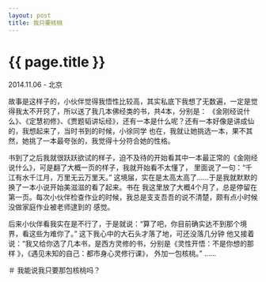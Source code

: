 ```yaml
---
layout: post
title: 我只要核桃
---
```


{{ page.title }}
================

<p class="meta"> 2014.11.06 - 北京</p>

故事是这样子的，小伙伴觉得我悟性比较高，其实私底下我想了无数遍，一定是觉得我太不开窍了，所以送了我几本佛经类的书，共4本，分别是：
《金刚经说什么》、《定慧初修》、《贾题韬讲坛经》，还有一本是什么呢？还有一本好像是讲成仙的，我想起来了，当时书到的时候，小徐同学
也在，我就让她挑选一本，果不其然，她挑了一本最夸张的，我觉得十分符合她的性格。

书到了之后我就很跃跃欲试的样子，迫不及待的开始看其中一本最正常的《金刚经说什么》，可是翻了大概一页的样子，我就开始看不太懂了，
里面说了一句：“千江有水千江月，万里无云万里天。” 这境届，实在是太高太高了……于是我就默默的换了一本小说开始美滋滋的看了起来。书在
我这里放了大概4个月了，总是停留在第一页。每次小伙伴检查作业的时候，我总是支支吾吾的说不清楚，颇有点小时候没做家庭作业被老师逮到的
感觉。

后来小伙伴看我实在是不行了，于是就说：“算了吧，你目前确实达不到那个境界，看这些为难你了。” 这下我心中的大石头才落了地，可还没落几分钟
他又接着说：“我又给你选了几本书，是西方灵修的书，分别是《灵性开悟：不是你想的那样 》，《遇见未知的自己：都市身心灵修行课》，
外加一包核桃。” ……

＃ 我能说我只要那包核桃吗？


